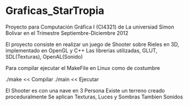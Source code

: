 Graficas_StarTropia
===================

Proyecto para Computación Gráfica I (CI4321) de La universiad Simon Bolivar en el Trimestre Septiembre-Diciembre 2012

El proyecto consiste en realizar un juego de Shooter sobre Rieles en 3D, implementado en OpenGL y C++
Las librerias utilizadas, GLUT, SDL(Texturas), OpenAL(Sonido)

Para compilar ejecutar el MakeFile en Linux como de costumbre

./make << Compilar
./main << Ejecutar

El Shooter es con una nave en 3 Persona
Existe un terreno creado proceduralmente
Se aplican Texturas, Luces y Sombras
Tambien Sonidos
